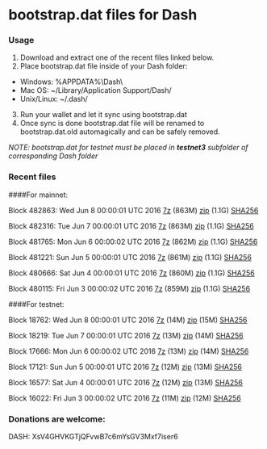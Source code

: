 # bootstrap.dat files for Dash

### Usage

1. Download and extract one of the recent files linked below.
2. Place bootstrap.dat file inside of your Dash folder:
 - Windows: %APPDATA%\Dash\
 - Mac OS: ~/Library/Application Support/Dash/
 - Unix/Linux: ~/.dash/
3. Run your wallet and let it sync using bootstrap.dat
4. Once sync is done bootstrap.dat file will be renamed to bootstrap.dat.old automagically and can be safely removed.

_NOTE: bootstrap.dat for testnet must be placed in **testnet3** subfolder of corresponding Dash folder_

### Recent files

####For mainnet:

Block 482863: Wed Jun  8 00:00:01 UTC 2016 [7z](https://transfer.sh/DSbjP/bootstrap.dat.20160608.7z) (863M) [zip](https://transfer.sh/YrQYy/bootstrap.dat.20160608.zip) (1.1G) [SHA256](https://transfer.sh/mlCqO/sha256.txt)

Block 482316: Tue Jun  7 00:00:01 UTC 2016 [7z](https://transfer.sh/xK7cg/bootstrap.dat.20160607.7z) (863M) [zip](https://transfer.sh/y8XEA/bootstrap.dat.20160607.zip) (1.1G) [SHA256](https://transfer.sh/X6DUO/sha256.txt)

Block 481765: Mon Jun  6 00:00:02 UTC 2016 [7z](https://transfer.sh/6f9Hv/bootstrap.dat.20160606.7z) (862M) [zip](https://transfer.sh/kPj7e/bootstrap.dat.20160606.zip) (1.1G) [SHA256](https://transfer.sh/ck0xw/sha256.txt)

Block 481221: Sun Jun  5 00:00:01 UTC 2016 [7z](https://transfer.sh/obFsk/bootstrap.dat.20160605.7z) (861M) [zip](https://transfer.sh/mu696/bootstrap.dat.20160605.zip) (1.1G) [SHA256](https://transfer.sh/ExtQm/sha256.txt)

Block 480666: Sat Jun  4 00:00:01 UTC 2016 [7z](https://transfer.sh/1xlVG/bootstrap.dat.20160604.7z) (860M) [zip](https://transfer.sh/CMNP3/bootstrap.dat.20160604.zip) (1.1G) [SHA256](https://transfer.sh/15DSj4/sha256.txt)

Block 480115: Fri Jun  3 00:00:02 UTC 2016 [7z](https://transfer.sh/odrc4/bootstrap.dat.20160603.7z) (859M) [zip](https://transfer.sh/uGyQ2/bootstrap.dat.20160603.zip) (1.1G) [SHA256](https://transfer.sh/xvKAA/sha256.txt)

####For testnet:

Block 18762: Wed Jun  8 00:00:01 UTC 2016 [7z](https://transfer.sh/bVQIi/bootstrap.dat.20160608.7z) (14M) [zip](https://transfer.sh/MjjcK/bootstrap.dat.20160608.zip) (15M) [SHA256](https://transfer.sh/Lq2uX/sha256.txt)

Block 18219: Tue Jun  7 00:00:01 UTC 2016 [7z](https://transfer.sh/Ihayd/bootstrap.dat.20160607.7z) (13M) [zip](https://transfer.sh/3BDur/bootstrap.dat.20160607.zip) (14M) [SHA256](https://transfer.sh/zWxuQ/sha256.txt)

Block 17666: Mon Jun  6 00:00:02 UTC 2016 [7z](https://transfer.sh/7Ug98/bootstrap.dat.20160606.7z) (13M) [zip](https://transfer.sh/qOS4B/bootstrap.dat.20160606.zip) (14M) [SHA256](https://transfer.sh/136bx8/sha256.txt)

Block 17121: Sun Jun  5 00:00:01 UTC 2016 [7z](https://transfer.sh/KEv9W/bootstrap.dat.20160605.7z) (12M) [zip](https://transfer.sh/qEXVx/bootstrap.dat.20160605.zip) (13M) [SHA256](https://transfer.sh/IyIRq/sha256.txt)

Block 16577: Sat Jun  4 00:00:01 UTC 2016 [7z](https://transfer.sh/7oyIa/bootstrap.dat.20160604.7z) (12M) [zip](https://transfer.sh/KvMGs/bootstrap.dat.20160604.zip) (13M) [SHA256](https://transfer.sh/N47Jl/sha256.txt)

Block 16022: Fri Jun  3 00:00:02 UTC 2016 [7z](https://transfer.sh/2DTvT/bootstrap.dat.20160603.7z) (11M) [zip](https://transfer.sh/paXUb/bootstrap.dat.20160603.zip) (12M) [SHA256](https://transfer.sh/dNrEm/sha256.txt)

### Donations are welcome:

DASH: XsV4GHVKGTjQFvwB7c6mYsGV3Mxf7iser6
